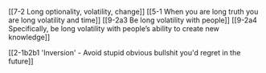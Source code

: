 [[7-2 Long optionality, volatility, change]]
[[5-1 When you are long truth you are long volatility and time]]
[[9-2a3 Be long volatility with people]]
[[9-2a4 Specifically, be long volatility with people’s ability to create new knowledge]]

[[2-1b2b1 'Inversion' - Avoid stupid obvious bullshit you'd regret in the future]]